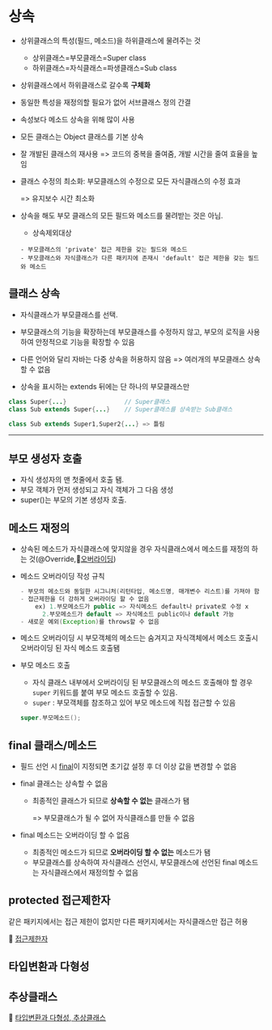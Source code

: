 # 상속

- 상위클래스의 특성(필드, 메소드)을 하위클래스에 물려주는 것
  - 상위클래스=부모클래스=Super class
  - 하위클래스=자식클래스=파생클래스=Sub class
  
- 상위클래스에서 하위클래스로 갈수록 **구체화**

- 동일한 특성을 재정의할 필요가 없어 서브클래스 정의 간결

- 속성보다 메소드 상속을 위해 많이 사용

- 모든 클래스는 Object 클래스를 기본 상속

- 잘 개발된 클래스의 재사용 => 코드의 중복을 줄여줌, 개발 시간을 줄여 효율을 높임

- 클래스 수정의 최소화: 부모클래스의 수정으로 모든 자식클래스의 수정 효과

  => 유지보수 시간 최소화

- 상속을 해도 부모 클래스의 모든 필드와 메소드를 물려받는 것은 아님.

  - 상속제외대상

  ```
  - 부모클래스의 'private' 접근 제한을 갖는 필드와 메소드
  - 부모클래스와 자식클래스가 다른 패키지에 존재시 'default' 접근 제한을 갖는 필드와 메소드
  ```

## 클래스 상속

- 자식클래스가 부모클래스를 선택.

- 부모클래스의 기능을 확장하는데 부모클래스를 수정하지 않고, 부모의 로직을 사용하여 안정적으로 기능을 확장할 수 있음
- 다른 언어와 달리 자바는 다중 상속을 허용하지 않음 => 여러개의 부모클래스 상속할 수 없음
- 상속을 표시하는 extends 뒤에는 단 하나의 부모클래스만

```java
class Super{...}				// Super클래스
class Sub extends Super{...}	// Super클래스를 상속받는 Sub클래스

class Sub extends Super1,Super2{...} => 틀림
```


---


## 부모 생성자 호출

- 자식 생성자의 맨 첫줄에서 호출 됌.
- 부모 객체가 먼저 생성되고 자식 객체가 그 다음 생성
- super()는 부모의 기본 생성자 호출.

## 메소드 재정의

- 상속된 메소드가 자식클래스에 맞지않을 경우 자식클래스에서 메소드를 재정의 하는 것(@Override,📝[오버라이딩](https://github.com/ara0114/TIL/blob/9d232bfcf545bf383d93211a601b7cc7831b3098/JAVA/%EC%98%A4%EB%B2%84%EB%A1%9C%EB%94%A9%EC%98%A4%EB%B2%84%EB%9D%BC%EC%9D%B4%EB%94%A9.md))

- 메소드 오버라이딩 작성 규칙

  ```java
  - 부모의 메소드와 동일한 시그니처(리턴타입, 메소드명, 매개변수 리스트)를 가져야 함
  - 접근제한을 더 강하게 오버라이딩 할 수 없음
      ex) 1.부모메소드가 public => 자식메소드 default나 private로 수정 x
      	2.부모메소드가 default => 자식메소드 public이나 default 가능
  - 새로운 예외(Exception)를 throws할 수 없음
  ```

- 메소드 오버라이딩 시 부모객체의 메소드는 숨겨지고 자식객체에서 메소드 호출시 오버라이딩 된 자식 메소드 호출됌

- 부모 메소드 호출

  - 자식 클래스 내부에서 오버라이딩 된 부모클래스의 메소드 호출해야 할 경우  `super` 키워드를 붙여 부모 메소드 호출할 수 있음.
  - `super` : 부모객체를 참조하고 있어 부모 메소드에 직접 접근할 수 있음

  ```java
  super.부모메소드();
  ```

## final 클래스/메소드

- 필드 선언 시 [final](https://github.com/ara0114/TIL/blob/9d232bfcf545bf383d93211a601b7cc7831b3098/JAVA/Abstract,final,Wrapper.md)이 지정되면 초기값 설정 후 더 이상 값을 변경할 수 없음

- final 클래스는 상속할 수 없음

  - 최종적인 클래스가 되므로 **상속할 수 없는** 클래스가 됌

    => 부모클래스가 될 수 없어 자식클래스를 만들 수 없음

- final 메소드는 오버라이딩 할 수 없음
  - 최종적인 메소드가 되므로 **오버라이딩 할 수 없는** 메소드가 됌
  - 부모클래스를 상속하여 자식클래스 선언시, 부모클래스에 선언된 final 메소드는 자식클래스에서 재정의할 수 없음

## protected 접근제한자

같은 패키지에서는 접근 제한이 없지만 다른 패키지에서는 자식클래스만 접근 허용

📝 [접근제한자](https://github.com/ara0114/TIL/blob/9d232bfcf545bf383d93211a601b7cc7831b3098/JAVA/AccessModifier,GetterSetter.md)

## 타입변환과 다형성

## 추상클래스

📝 [타입변환과 다형성, 추상클래스](https://github.com/ara0114/TIL/blob/787e363f89fc11cc55ac6e60096d0804ada4604e/JAVA/TypeConversion,AbstractClass.md) 
